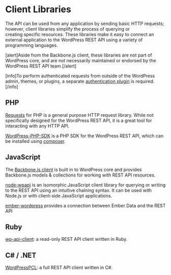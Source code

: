 # Client Libraries

The API can be used from any application by sending basic HTTP requests; however, client libraries simplify the process of querying or creating specific resources. These libraries make it easy to connect an external application to the WordPress REST API using a variety of programming languages.

[alert]Aside from the Backbone.js client, these libraries are not part of WordPress core, and are not necessarily maintained or endorsed by the WordPress REST API team.[/alert]

[info]To perform authenticated requests from outside of the WordPress admin, themes, or plugins, a separate <a href="https://developer.wordpress.org/rest-api/authentication/#authentication-plugins">authentication plugin</a> is required.[/info]

## PHP

[Requests](https://github.com/WordPress/Requests) for PHP is a general purpose HTTP request library. While not specifically designed for the WordPress REST API, it is a great tool for interacting with any HTTP API.

[WordPress-PHP-SDK](https://github.com/madeITBelgium/WordPress-PHP-SDK) is a PHP SDK for the WordPress REST API, which can be installed using [composer](https://getcomposer.org/).

## JavaScript

The [Backbone.js client](https://developer.wordpress.org/rest-api/backbone-javascript-client/) is built in to WordPress core and provides Backbone.js models &amp; collections for working with REST API resources.

[node-wpapi](http://wp-api.org/node-wpapi) is an isomorphic JavaScript client library for querying or writing to the REST API using an intuitive chaining syntax. It can be used with Node.js or with client-side JavaScript applications.

[ember-wordpress](https://github.com/oskarrough/ember-wordpress) provides a connection between Ember Data and the REST API


## Ruby

[wp-api-client](https://github.com/duncanjbrown/wp-api-client): a read-only REST API client written in Ruby.

## C# / .NET
[WordPressPCL](https://github.com/wp-net/WordPressPCL): a full REST API client written in C#.
